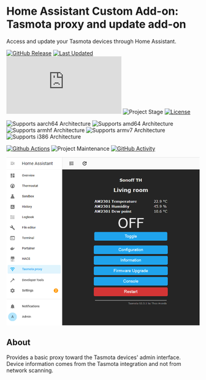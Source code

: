 # Home Assistant Custom Add-on: Tasmota proxy and update add-on

Access and update your Tasmota devices through Home Assistant.

[![GitHub Release][releases-shield]][releases]
[![Last Updated][updated-shield]][updated]
![Reported Installations][installations-shield]
![Project Stage][project-stage-shield]
[![License][license-shield]][licence]

![Supports aarch64 Architecture][aarch64-shield]
![Supports amd64 Architecture][amd64-shield]
![Supports armhf Architecture][armhf-shield]
![Supports armv7 Architecture][armv7-shield]
![Supports i386 Architecture][i386-shield]

[![Github Actions][github-actions-shield]][github-actions]
![Project Maintenance][maintenance-shield]
[![GitHub Activity][commits-shield]][commits]

![Tasmota proxy and update add-on][screenshot]

## About

Provides a basic proxy toward the Tasmota devices' admin interface. Device
information comes from the Tasmota integration and not from network scanning.

[aarch64-shield]: https://img.shields.io/badge/aarch64-yes-green.svg
[amd64-shield]: https://img.shields.io/badge/amd64-yes-green.svg
[armhf-shield]: https://img.shields.io/badge/armhf-no-red.svg
[armv7-shield]: https://img.shields.io/badge/armv7-yes-green.svg
[commits-shield]: https://img.shields.io/github/commit-activity/y/lmagyar/homeassistant-addon-tasmota-ccc.svg
[commits]: https://github.com/lmagyar/homeassistant-addon-tasmota-ccc/commits/main
[github-actions-shield]: https://github.com/lmagyar/homeassistant-addon-tasmota-ccc/workflows/Publish/badge.svg
[github-actions]: https://github.com/lmagyar/homeassistant-addon-tasmota-ccc/actions
[i386-shield]: https://img.shields.io/badge/i386-no-red.svg
[installations-shield]: https://img.shields.io/badge/dynamic/json?label=reported%20installations&query=$[%27b12a1ee6_tasmota_ccc%27].total&url=https%3A%2F%2Fanalytics.home-assistant.io%2Faddons.json
[licence]: https://github.com/lmagyar/homeassistant-addon-tasmota-ccc/blob/main/LICENSE
[license-shield]: https://img.shields.io/github/license/lmagyar/homeassistant-addon-tasmota-ccc.svg
[maintenance-shield]: https://img.shields.io/maintenance/yes/2023.svg
[project-stage-shield]: https://img.shields.io/badge/project%20stage-experimental-orange.svg
[releases-shield]: https://img.shields.io/github/tag/lmagyar/homeassistant-addon-tasmota-ccc.svg?label=release
[releases]: https://github.com/lmagyar/homeassistant-addon-tasmota-ccc/tags
[screenshot]: https://github.com/lmagyar/homeassistant-addon-tasmota-ccc/raw/main/images/screenshot.png
[updated-shield]: https://img.shields.io/github/last-commit/lmagyar/homeassistant-addon-tasmota-ccc/main?label=updated
[updated]: https://github.com/lmagyar/homeassistant-addon-tasmota-ccc/commits/main
